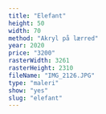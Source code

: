 ```yaml
---
title: "Elefant"
height: 50
width: 70
method: "Akryl på lærred"
year: 2020
price: "3200"
rasterWidth: 3261
rasterHeight: 2310
fileName: "IMG_2126.JPG"
type: "maleri"
show: "yes"
slug: "elefant"
---
```


